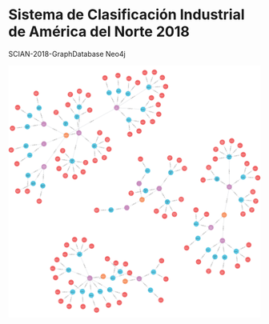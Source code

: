 # Sistema de Clasificación Industrial de América del Norte 2018 
SCIAN-2018-GraphDatabase Neo4j

![graph database](https://github.com/amr205/Sistema-de-Clasificaci-n-Industrial-de-Am-rica-del-Norte-2018-SCIAN-2018-GraphDatabase-Neo4j-/blob/main/graph.png?raw=true)
